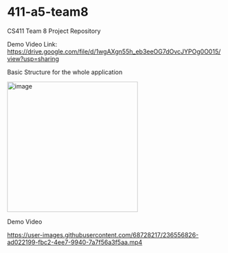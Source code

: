 # 411-a5-team8

CS411 Team 8 Project Repository

Demo Video Link: https://drive.google.com/file/d/1wgAXgn55h_eb3eeOG7dOvcJYPOg0O015/view?usp=sharing

Basic Structure for the whole application

<img width="304" alt="image" src="https://user-images.githubusercontent.com/68728217/236509371-264a36c4-b246-4f05-b5a3-d506596b4e75.png">




Demo Video





https://user-images.githubusercontent.com/68728217/236556826-ad022199-fbc2-4ee7-9940-7a7f56a3f5aa.mp4

